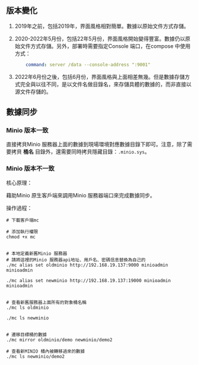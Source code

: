 ## 版本變化

1. 2019年之前，包括2019年，界面風格相對簡單。數據以原始文件方式存儲。





2. 2020-2022年5月份，包括22年5月份，界面風格開始變得豐富。數據仍以原始文件方式存儲。另外，部署時需要指定Console 端口，在compose 中使用方式：

   ```yaml
       command: server /data --console-address ":9001"
   ```

   

3. 2022年6月份之後，包括6月份，界面風格與上面相差無幾。但是數據存儲方式完全與以往不同，是以文件名做目錄名，來存儲具體的數據的，而非直接以源文件存儲的。

## 數據同步

### Minio 版本一致

直接拷貝Minio 服務器上面的數據到現場環境對應數據目錄下即可。注意，除了需要拷貝 **桶名** 目錄外，還需要同時拷貝隱藏目錄：`.minio.sys`。



### Minio 版本不一致

核心原理：

藉助Minio 原生客戶端來調用Minio 服務器端口來完成數據同步。



操作過程：

```shell
# 下載客戶端mc

# 添加執行權限
chmod +x mc


# 本地定義新舊Minio 服務器
# 請將這裡的Minio 服務器api地址、用戶名、密碼信息替換為自己的 
./mc alias set oldminio http://192.168.19.137:9000 minioadmin minioadmin

./mc alias set newminio http://192.168.19.137:19000 minioadmin minioadmin


# 查看新舊服務器上面所有的對象桶名稱
./mc ls oldminio

./mc ls newminio


# 遷移目標桶的數據
./mc mirror oldminio/demo newminio/demo2

# 查看新MINIO 桶內被轉移過來的數據
./mc ls newminio/demo2
```



